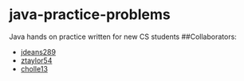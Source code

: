 # java-practice-problems
Java hands on practice written for new CS students
##Collaborators:
* [jdeans289](https://github.com/jdeans289)
* [ztaylor54](https://github.com/ztaylor54)
* [cholle13](https://github.com/Cholle13)
